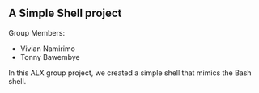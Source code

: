 ## A Simple Shell project

Group Members:
* Vivian Namirimo
* Tonny Bawembye

In this ALX group  project, we created a simple shell that mimics the Bash shell.
